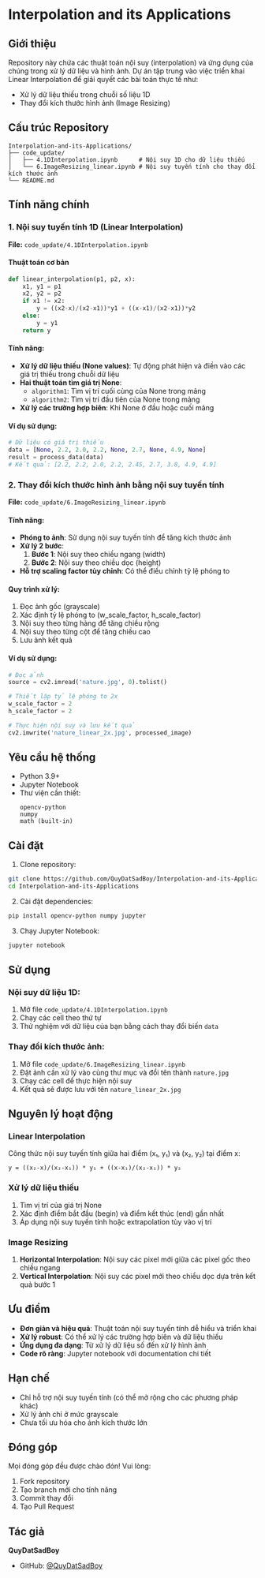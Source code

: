 # Interpolation and its Applications

## Giới thiệu

Repository này chứa các thuật toán nội suy (interpolation) và ứng dụng của chúng trong xử lý dữ liệu và hình ảnh. Dự án tập trung vào việc triển khai Linear Interpolation để giải quyết các bài toán thực tế như:

- Xử lý dữ liệu thiếu trong chuỗi số liệu 1D
- Thay đổi kích thước hình ảnh (Image Resizing)

## Cấu trúc Repository

```
Interpolation-and-its-Applications/
├── code_update/
│   ├── 4.1DInterpolation.ipynb      # Nội suy 1D cho dữ liệu thiếu
│   └── 6.ImageResizing_linear.ipynb # Nội suy tuyến tính cho thay đổi kích thước ảnh
└── README.md
```

## Tính năng chính

### 1. Nội suy tuyến tính 1D (Linear Interpolation)

**File:** `code_update/4.1DInterpolation.ipynb`

#### Thuật toán cơ bản
```python
def linear_interpolation(p1, p2, x):
    x1, y1 = p1
    x2, y2 = p2
    if x1 != x2:
        y = ((x2-x)/(x2-x1))*y1 + ((x-x1)/(x2-x1))*y2
    else:
        y = y1
    return y
```

#### Tính năng:
- **Xử lý dữ liệu thiếu (None values)**: Tự động phát hiện và điền vào các giá trị thiếu trong chuỗi dữ liệu
- **Hai thuật toán tìm giá trị None**:
  - `algorithm1`: Tìm vị trí cuối cùng của None trong mảng
  - `algorithm2`: Tìm vị trí đầu tiên của None trong mảng
- **Xử lý các trường hợp biên**: Khi None ở đầu hoặc cuối mảng

#### Ví dụ sử dụng:
```python
# Dữ liệu có giá trị thiếu
data = [None, 2.2, 2.0, 2.2, None, 2.7, None, 4.9, None]
result = process_data(data)
# Kết quả: [2.2, 2.2, 2.0, 2.2, 2.45, 2.7, 3.8, 4.9, 4.9]
```

### 2. Thay đổi kích thước hình ảnh bằng nội suy tuyến tính

**File:** `code_update/6.ImageResizing_linear.ipynb`

#### Tính năng:
- **Phóng to ảnh**: Sử dụng nội suy tuyến tính để tăng kích thước ảnh
- **Xử lý 2 bước**:
  1. **Bước 1**: Nội suy theo chiều ngang (width)
  2. **Bước 2**: Nội suy theo chiều dọc (height)
- **Hỗ trợ scaling factor tùy chỉnh**: Có thể điều chỉnh tỷ lệ phóng to

#### Quy trình xử lý:
1. Đọc ảnh gốc (grayscale)
2. Xác định tỷ lệ phóng to (w_scale_factor, h_scale_factor)
3. Nội suy theo từng hàng để tăng chiều rộng
4. Nội suy theo từng cột để tăng chiều cao
5. Lưu ảnh kết quả

#### Ví dụ sử dụng:
```python
# Đọc ảnh
source = cv2.imread('nature.jpg', 0).tolist()

# Thiết lập tỷ lệ phóng to 2x
w_scale_factor = 2
h_scale_factor = 2

# Thực hiện nội suy và lưu kết quả
cv2.imwrite('nature_linear_2x.jpg', processed_image)
```

## Yêu cầu hệ thống

- Python 3.9+
- Jupyter Notebook
- Thư viện cần thiết:
  ```
  opencv-python
  numpy
  math (built-in)
  ```

## Cài đặt

1. Clone repository:
```bash
git clone https://github.com/QuyDatSadBoy/Interpolation-and-its-Applications.git
cd Interpolation-and-its-Applications
```

2. Cài đặt dependencies:
```bash
pip install opencv-python numpy jupyter
```

3. Chạy Jupyter Notebook:
```bash
jupyter notebook
```

## Sử dụng

### Nội suy dữ liệu 1D:
1. Mở file `code_update/4.1DInterpolation.ipynb`
2. Chạy các cell theo thứ tự
3. Thử nghiệm với dữ liệu của bạn bằng cách thay đổi biến `data`

### Thay đổi kích thước ảnh:
1. Mở file `code_update/6.ImageResizing_linear.ipynb`
2. Đặt ảnh cần xử lý vào cùng thư mục và đổi tên thành `nature.jpg`
3. Chạy các cell để thực hiện nội suy
4. Kết quả sẽ được lưu với tên `nature_linear_2x.jpg`

## Nguyên lý hoạt động

### Linear Interpolation
Công thức nội suy tuyến tính giữa hai điểm (x₁, y₁) và (x₂, y₂) tại điểm x:

```
y = ((x₂-x)/(x₂-x₁)) * y₁ + ((x-x₁)/(x₂-x₁)) * y₂
```

### Xử lý dữ liệu thiếu
1. Tìm vị trí của giá trị None
2. Xác định điểm bắt đầu (begin) và điểm kết thúc (end) gần nhất
3. Áp dụng nội suy tuyến tính hoặc extrapolation tùy vào vị trí

### Image Resizing
1. **Horizontal Interpolation**: Nội suy các pixel mới giữa các pixel gốc theo chiều ngang
2. **Vertical Interpolation**: Nội suy các pixel mới theo chiều dọc dựa trên kết quả bước 1

## Ưu điểm

- **Đơn giản và hiệu quả**: Thuật toán nội suy tuyến tính dễ hiểu và triển khai
- **Xử lý robust**: Có thể xử lý các trường hợp biên và dữ liệu thiếu
- **Ứng dụng đa dạng**: Từ xử lý dữ liệu số đến xử lý hình ảnh
- **Code rõ ràng**: Jupyter notebook với documentation chi tiết

## Hạn chế

- Chỉ hỗ trợ nội suy tuyến tính (có thể mở rộng cho các phương pháp khác)
- Xử lý ảnh chỉ ở mức grayscale
- Chưa tối ưu hóa cho ảnh kích thước lớn

## Đóng góp

Mọi đóng góp đều được chào đón! Vui lòng:
1. Fork repository
2. Tạo branch mới cho tính năng
3. Commit thay đổi
4. Tạo Pull Request

## Tác giả

**QuyDatSadBoy**
- GitHub: [@QuyDatSadBoy](https://github.com/QuyDatSadBoy)
